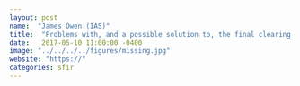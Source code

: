 ```yaml
---
layout: post
name:  "James Owen (IAS)"
title:  "Problems with, and a possible solution to, the final clearing of protoplanetary discs"
date:   2017-05-10 11:00:00 -0400
image: "../../../../figures/missing.jpg"
website: "https://"
categories: sfir
---
```

